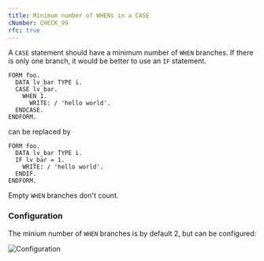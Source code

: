 ```yaml
---
title: Minimum number of WHENs in a CASE
cNumber: CHECK_99
rfc: true
---
```


A `CASE` statement should have a minimum number of `WHEN` branches. If there is only one branch, it would be better to 
use an `IF` statement.

```abap
FORM foo.
  DATA lv_bar TYPE i.
  CASE lv_bar.
    WHEN 1.
      WRITE: / 'hello world'.
  ENDCASE.
ENDFORM.
```

can be replaced by

```abap
FORM foo.
  DATA lv_bar TYPE i.
  IF lv_bar = 1.
    WRITE: / 'hello world'.
  ENDIF.
ENDFORM.
```

Empty `WHEN` branches don't count.

### Configuration

The minium number of `WHEN` branches is by default 2, but can be configured:

![Configuration](/img/99_conf.png)

